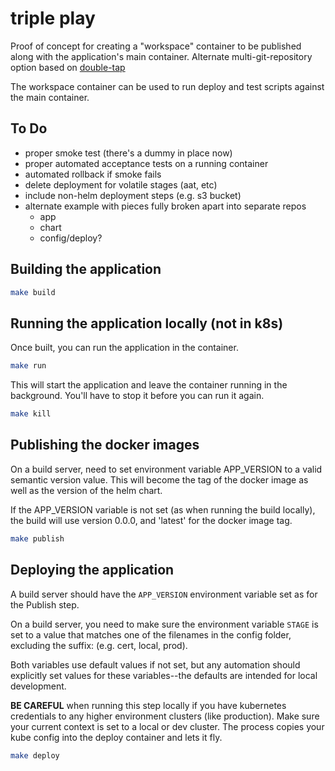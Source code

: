 # triple play

Proof of concept for creating a "workspace" container to be published along with the application's main container.
Alternate multi-git-repository option based on [double-tap](https://github.com/dshaneg/double-tap)

The workspace container can be used to run deploy and test scripts against the main container.

## To Do

* proper smoke test (there's a dummy in place now)
* proper automated acceptance tests on a running container
* automated rollback if smoke fails
* delete deployment for volatile stages (aat, etc)
* include non-helm deployment steps (e.g. s3 bucket)
* alternate example with pieces fully broken apart into separate repos
  * app
  * chart
  * config/deploy?

## Building the application

```sh
make build
```

## Running the application locally (not in k8s)

Once built, you can run the application in the container.

```sh
make run
```

This will start the application and leave the container running in the background. You'll have to stop it before you can run it again.

```sh
make kill
```

## Publishing the docker images

On a build server, need to set environment variable APP_VERSION to a valid semantic version value. This will become the tag of the docker image as well as the version of the helm chart.

If the APP_VERSION variable is not set (as when running the build locally), the build will use version 0.0.0, and 'latest' for the docker image tag.

```sh
make publish
```

## Deploying the application

A build server should have the `APP_VERSION` environment variable set as for the Publish step.

On a build server, you need to make sure the environment variable `STAGE` is set to a value that matches one of the filenames in the config folder, excluding the suffix: (e.g. cert, local, prod).

Both variables use default values if not set, but any automation should explicitly set values for these variables--the defaults are intended for local development.

__BE CAREFUL__ when running this step locally if you have kubernetes credentials to any higher environment clusters (like production). Make sure your current context is set to a local or dev cluster. The process copies your kube config into the deploy container and lets it fly.

```sh
make deploy
```